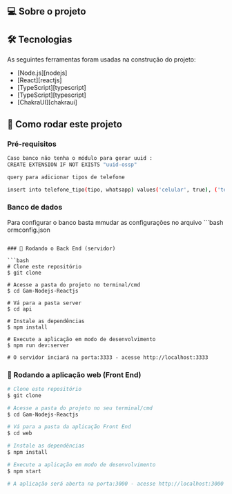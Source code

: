 ## 💻 Sobre o projeto


## 🛠 Tecnologias

As seguintes ferramentas foram usadas na construção do projeto:

- [Node.js][nodejs]
- [React][reactjs]
- [TypeScript][typescript]
- [TypeScript][typescript]
- [ChakraUI][chakraui]


## 🚀 Como rodar este projeto

### Pré-requisitos

```bash 
Caso banco não tenha o módulo para gerar uuid : 
CREATE EXTENSION IF NOT EXISTS "uuid-ossp"
```

```bash 
query para adicionar tipos de telefone 

insert into telefone_tipo(tipo, whatsapp) values('celular', true), ('telefone fixo', false);
```

### Banco de dados

Para configurar o banco basta mmudar as configurações no arquivo ```bash 
ormconfig.json
```

### 🎲 Rodando o Back End (servidor)

```bash
# Clone este repositório
$ git clone 

# Acesse a pasta do projeto no terminal/cmd
$ cd Gam-Nodejs-Reactjs

# Vá para a pasta server
$ cd api

# Instale as dependências
$ npm install 

# Execute a aplicação em modo de desenvolvimento
$ npm run dev:server

# O servidor inciará na porta:3333 - acesse http://localhost:3333 
```

### 🧭 Rodando a aplicação web (Front End)

```bash
# Clone este repositório
$ git clone 

# Acesse a pasta do projeto no seu terminal/cmd
$ cd Gam-Nodejs-Reactjs

# Vá para a pasta da aplicação Front End
$ cd web

# Instale as dependências
$ npm install

# Execute a aplicação em modo de desenvolvimento
$ npm start

# A aplicação será aberta na porta:3000 - acesse http://localhost:3000
```




